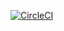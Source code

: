 [![CircleCI](https://dl.circleci.com/status-badge/img/gh/JonasGroenbek/nestjs-typeorm-integration-test-demo/tree/master.svg?style=svg)](https://dl.circleci.com/status-badge/redirect/gh/JonasGroenbek/nestjs-typeorm-integration-test-demo/tree/master)
